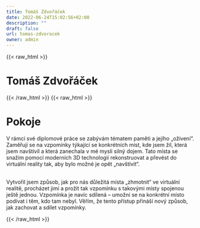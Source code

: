 ```yaml
---
title: Tomáš Zdvořáček
date: 2022-06-24T15:02:56+02:00
description: ""
draft: false
url: tomas-zdvoracek
owner: admin
---
```

{{< raw_html >}}
<h1 id="tom&aacute;&scaron;-zdvoř&aacute;ček">Tom&aacute;&scaron; Zdvoř&aacute;ček</h1>
{{< /raw_html >}}
<!-- SECTION BREAK -->
{{< raw_html >}}
<h1 class="b-detail__title">Pokoje</h1>
<p>V r&aacute;mci sv&eacute; diplomov&eacute; pr&aacute;ce se zab&yacute;v&aacute;m t&eacute;matem paměti a jej&iacute;ho &bdquo;oživen&iacute;&ldquo;. Zaměřuji se na vzpom&iacute;nky t&yacute;kaj&iacute;c&iacute; se konkr&eacute;tn&iacute;ch m&iacute;st, kde jsem žil, kter&aacute; jsem nav&scaron;t&iacute;vil&nbsp;a kter&aacute; zanechala v m&eacute; mysli siln&yacute; dojem. Tato m&iacute;sta se snaž&iacute;m pomoc&iacute; modern&iacute;ch 3D technologi&iacute; rekonstruovat a přev&eacute;st do virtu&aacute;ln&iacute; reality tak, aby bylo možn&eacute; je opět &bdquo;nav&scaron;t&iacute;vit&ldquo;.</p>
<p><br>Vytvořil jsem způsob, jak pro n&aacute;s důležit&aacute; m&iacute;sta &bdquo;zhmotnit&ldquo; ve virtu&aacute;ln&iacute; realitě, proch&aacute;zet jimi a prož&iacute;t tak vzpom&iacute;nku s takov&yacute;mi m&iacute;sty spojenou je&scaron;tě jednou. Vzpom&iacute;nka je nav&iacute;c sd&iacute;len&aacute; &ndash; umožn&iacute; se na konkr&eacute;tn&iacute; m&iacute;sto pod&iacute;vat i těm, kdo tam nebyl. Věř&iacute;m, že tento př&iacute;stup přin&aacute;&scaron;&iacute; nov&yacute; způsob, jak zachovat a sd&iacute;let vzpom&iacute;nky.</p>
{{< /raw_html >}}
